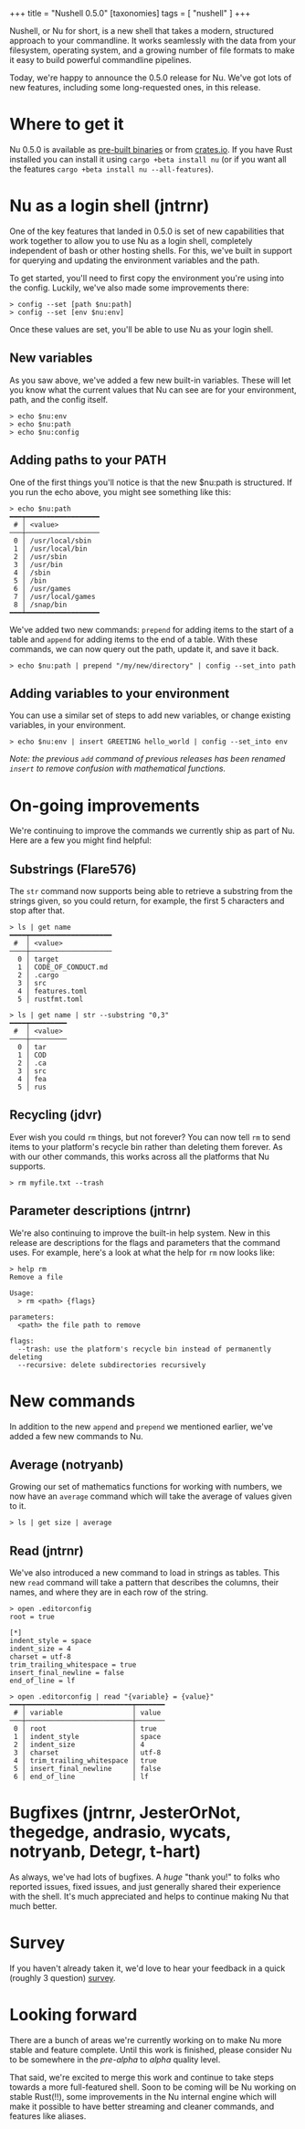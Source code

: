 +++
title = "Nushell 0.5.0"
[taxonomies]
tags = [ "nushell" ]
+++

Nushell, or Nu for short, is a new shell that takes a modern, structured approach to your commandline. It works seamlessly with the data from your filesystem, operating system, and a growing number of file formats to make it easy to build powerful commandline pipelines.

Today, we're happy to announce the 0.5.0 release for Nu. We've got lots of new features, including some long-requested ones, in this release.

# Where to get it

Nu 0.5.0 is available as [pre-built binaries](https://github.com/nushell/nushell/releases/tag/0_5_0) or from [crates.io](https://crates.io/crates/nu). If you have Rust installed you can install it using `cargo +beta install nu` (or if you want all the features `cargo +beta install nu --all-features`).

# Nu as a login shell (jntrnr)

One of the key features that landed in 0.5.0 is set of new capabilities that work together to allow you to use Nu as a login shell, completely independent of bash or other hosting shells.  For this, we've built in support for querying and updating the environment variables and the path.

To get started, you'll need to first copy the environment you're using into the config. Luckily, we've also made some improvements there:

```
> config --set [path $nu:path]
> config --set [env $nu:env]
```

Once these values are set, you'll be able to use Nu as your login shell.

## New variables

As you saw above, we've added a few new built-in variables. These will let you know what the current values that Nu can see are for your environment, path, and the config itself.

```
> echo $nu:env
> echo $nu:path
> echo $nu:config
```

## Adding paths to your PATH

One of the first things you'll notice is that the new $nu:path is structured. If you run the echo above, you might see something like this:

```
> echo $nu:path
━━━┯━━━━━━━━━━━━━━━━━━
 # │ <value> 
───┼──────────────────
 0 │ /usr/local/sbin 
 1 │ /usr/local/bin 
 2 │ /usr/sbin 
 3 │ /usr/bin 
 4 │ /sbin 
 5 │ /bin 
 6 │ /usr/games 
 7 │ /usr/local/games 
 8 │ /snap/bin 
━━━┷━━━━━━━━━━━━━━━━━━
```

We've added two new commands: `prepend` for adding items to the start of a table and `append` for adding items to the end of a table.  With these commands, we can now query out the path, update it, and save it back.

```
> echo $nu:path | prepend "/my/new/directory" | config --set_into path
```

## Adding variables to your environment

You can use a similar set of steps to add new variables, or change existing variables, in your environment.

```
> echo $nu:env | insert GREETING hello_world | config --set_into env
```

_Note: the previous `add` command of previous releases has been renamed `insert` to remove confusion with mathematical functions._

# On-going improvements

We're continuing to improve the commands we currently ship as part of Nu. Here are a few you might find helpful:

## Substrings (Flare576)

The `str` command now supports being able to retrieve a substring from the strings given, so you could return, for example, the first 5 characters and stop after that.

```
> ls | get name
━━━━┯━━━━━━━━━━━━━━━━━━━━
 #  │ <value> 
────┼────────────────────
  0 │ target 
  1 │ CODE_OF_CONDUCT.md 
  2 │ .cargo 
  3 │ src 
  4 │ features.toml 
  5 │ rustfmt.toml
```

```
> ls | get name | str --substring "0,3"
━━━━┯━━━━━━━━━
 #  │ <value> 
────┼─────────
  0 │ tar 
  1 │ COD 
  2 │ .ca 
  3 │ src 
  4 │ fea 
  5 │ rus 
```

## Recycling (jdvr)

Ever wish you could `rm` things, but not forever? You can now tell `rm` to send items to your platform's recycle bin rather than deleting them forever. As with our other commands, this works across all the platforms that Nu supports.

```
> rm myfile.txt --trash
```

## Parameter descriptions (jntrnr)

We're also continuing to improve the built-in help system. New in this release are descriptions for the flags and parameters that the command uses.  For example, here's a look at what the help for `rm` now looks like:

```
> help rm
Remove a file

Usage:
  > rm <path> {flags} 

parameters:
  <path> the file path to remove

flags:
  --trash: use the platform's recycle bin instead of permanently deleting
  --recursive: delete subdirectories recursively
```

# New commands

In addition to the new `append` and `prepend` we mentioned earlier, we've added a few new commands to Nu.

## Average (notryanb)

Growing our set of mathematics functions for working with numbers, we now have an `average` command which will take the average of values given to it.

```
> ls | get size | average
```

## Read (jntrnr)

We've also introduced a new command to load in strings as tables.  This new `read` command will take a pattern that describes the columns, their names, and where they are in each row of the string.

```
> open .editorconfig
root = true

[*]
indent_style = space
indent_size = 4
charset = utf-8
trim_trailing_whitespace = true
insert_final_newline = false
end_of_line = lf
```

```
> open .editorconfig | read "{variable} = {value}"
━━━┯━━━━━━━━━━━━━━━━━━━━━━━━━━┯━━━━━━━
 # │ variable                 │ value 
───┼──────────────────────────┼───────
 0 │ root                     │ true 
 1 │ indent_style             │ space 
 2 │ indent_size              │ 4 
 3 │ charset                  │ utf-8 
 4 │ trim_trailing_whitespace │ true 
 5 │ insert_final_newline     │ false 
 6 │ end_of_line              │ lf
```

# Bugfixes (jntrnr, JesterOrNot, thegedge, andrasio, wycats, notryanb, Detegr, t-hart)

As always, we've had lots of bugfixes. A *huge* "thank you!" to folks who reported issues, fixed issues, and just generally shared their experience with the shell. It's much appreciated and helps to continue making Nu that much better.

# Survey

If you haven't already taken it, we'd love to hear your feedback in a quick (roughly 3 question) [survey](https://t.co/nujSjnI0dr?amp=1).

# Looking forward

There are a bunch of areas we're currently working on to make Nu more stable and feature complete. Until this work is finished, please consider Nu to be somewhere in the *pre-alpha* to *alpha* quality level.

That said, we're excited to merge this work and continue to take steps towards a more full-featured shell. Soon to be coming will be Nu working on stable Rust(!!), some improvements in the Nu internal engine which will make it possible to have better streaming and cleaner commands, and features like aliases.
